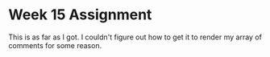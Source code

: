 # Week 15 Assignment

This is as far as I got. I couldn't figure out how to get it to render my array of comments for some reason.